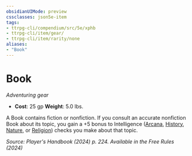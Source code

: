 ```yaml
---
obsidianUIMode: preview
cssclasses: json5e-item
tags:
- ttrpg-cli/compendium/src/5e/xphb
- ttrpg-cli/item/gear/
- ttrpg-cli/item/rarity/none
aliases: 
- "Book"
---
```

# Book
*Adventuring gear*  


- **Cost**: 25 gp
**Weight**: 5.0 lbs.

A Book contains fiction or nonfiction. If you consult an accurate nonfiction Book about its topic, you gain a +5 bonus to Intelligence ([Arcana](3-Compendium/rules/skills.md#Arcana), [History](3-Compendium/rules/skills.md#History), [Nature](3-Compendium/rules/skills.md#Nature), or [Religion](3-Compendium/rules/skills.md#Religion)) checks you make about that topic.

*Source: Player's Handbook (2024) p. 224. Available in the Free Rules (2024)*